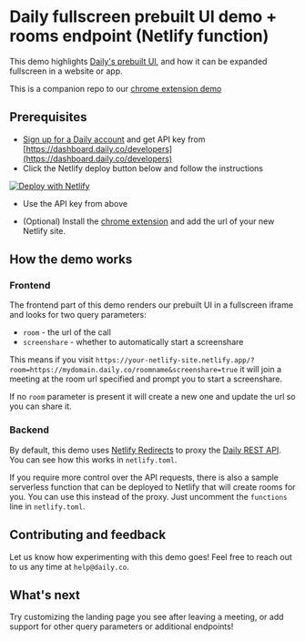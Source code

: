 # Daily fullscreen prebuilt UI demo + rooms endpoint (Netlify function)

This demo highlights [Daily's prebuilt UI](https://www.daily.co/blog/prebuilt-ui/), and how it can be expanded fullscreen in a website or app.

This is a companion repo to our [chrome extension demo](https://github.com/daily-demos/screenshare-chrome-ext)

## Prerequisites

- [Sign up for a Daily account](https://dashboard.daily.co/signup) and get API key from [https://dashboard.daily.co/developers](https://dashboard.daily.co/developers)
- Click the Netlify deploy button below and follow the instructions

[![Deploy with Netlify](https://www.netlify.com/img/deploy/button.svg)](https://app.netlify.com/start/deploy?repository=https://github.com/daily-demos/prebuilt-and-serverless)

- Use the API key from above

- (Optional) Install the [chrome extension](https://github.com/daily-demos/screenshare-chrome-ext) and add the url of your new Netlify site. 

## How the demo works

### Frontend

The frontend part of this demo renders our prebuilt UI in a fullscreen iframe and looks for two query parameters: 
- `room` - the url of the call 
- `screenshare` - whether to automatically start a screenshare 

This means if you visit `https://your-netlify-site.netlify.app/?room=https://mydomain.daily.co/roomname&screenshare=true` it will join a meeting at the room url specified and prompt you to start a screenshare. 

If no `room` parameter is present it will create a new one and update the url so you can share it. 

### Backend

By default, this demo uses [Netlify Redirects](https://docs.netlify.com/routing/redirects/rewrites-proxies/#proxy-to-another-service) to proxy the [Daily REST API](https://docs.daily.co/reference#rooms). You can see how this works in `netlify.toml`. 

If you require more control over the API requests, there is also a sample serverless function that can be deployed to Netlify that will create rooms for you. You can use this instead of the proxy. Just uncomment the `functions` line in `netlify.toml`. 

## Contributing and feedback

Let us know how experimenting with this demo goes! Feel free to reach out to us any time at `help@daily.co`.

## What's next

Try customizing the landing page you see after leaving a meeting, or add support for other query parameters or additional endpoints! 